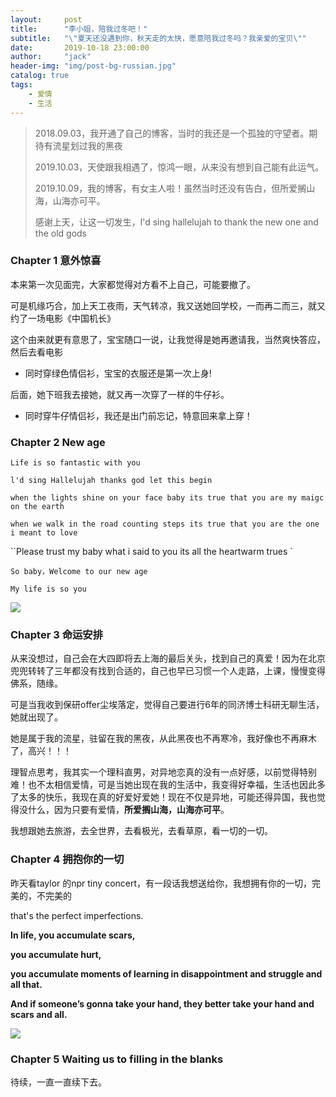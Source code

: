 ```yaml
---
layout:     post
title:      "李小姐，陪我过冬吧！"
subtitle:   "\"夏天还没遇到你，秋天走的太快，愿意陪我过冬吗？我亲爱的宝贝\""
date:       2019-10-18 23:00:00
author:     "jack"
header-img: "img/post-bg-russian.jpg"
catalog: true
tags:
    - 爱情
    - 生活
---
```


> 2018.09.03，我开通了自己的博客，当时的我还是一个孤独的守望者。期待有流星划过我的黑夜
>
> 2019.10.03，天使跟我相遇了，惊鸿一眼，从来没有想到自己能有此运气。
>
> 2019.10.09，我的博客，有女主人啦！虽然当时还没有告白，但所爱搁山海，山海亦可平。
>
> 感谢上天，让这一切发生，l'd sing hallelujah to thank the new one and the old gods

### Chapter 1  意外惊喜

本来第一次见面完，大家都觉得对方看不上自己，可能要撤了。

可是机缘巧合，加上天工夜雨，天气转凉，我又送她回学校，一而再二而三，就又约了一场电影《中国机长》

这个由来就更有意思了，宝宝随口一说，让我觉得是她再邀请我，当然爽快答应，然后去看电影

+ 同时穿绿色情侣衫，宝宝的衣服还是第一次上身!

后面，她下班我去接她，就又再一次穿了一样的牛仔衫。

+ 同时穿牛仔情侣衫，我还是出门前忘记，特意回来拿上穿！

### Chapter 2  New age

`Life is so fantastic with you`

`l'd sing Hallelujah thanks god let this begin`

`when the lights shine on your face baby its true that you are my maigc on the earth`

`when we walk in the road counting steps its true that you are the one i meant to love`

 ``Please trust my baby what i said to you its all the heartwarm trues `

`So baby，Welcome to our new age`

`My life is so you `

![](https://jackyanghc-picture.oss-cn-beijing.aliyuncs.com/3789dc0ab9579edaacd65675c49c991.jpg)

### Chapter 3  命运安排

从来没想过，自己会在大四即将去上海的最后关头，找到自己的真爱！因为在北京兜兜转转了三年都没有找到合适的，自己也早已习惯一个人走路，上课，慢慢变得佛系，随缘。

可是当我收到保研offer尘埃落定，觉得自己要进行6年的同济博士科研无聊生活，她就出现了。

她是属于我的流星，驻留在我的黑夜，从此黑夜也不再寒冷，我好像也不再麻木了，高兴！！！

理智点思考，我其实一个理科直男，对异地恋真的没有一点好感，以前觉得特别难！也不太相信爱情，可是当她出现在我的生活中，我变得好幸福，生活也因此多了太多的快乐，我现在真的好爱好爱她！现在不仅是异地，可能还得异国，我也觉得没什么，因为只要有爱情，**所爱搁山海，山海亦可平**。

我想跟她去旅游，去全世界，去看极光，去看草原，看一切的一切。

### Chapter 4 拥抱你的一切

昨天看taylor 的npr tiny concert，有一段话我想送给你，我想拥有你的一切，完美的，不完美的

that's the perfect imperfections.

**In life, you accumulate scars,**

**you accumulate hurt,** 

**you accumulate moments of learning in disappointment and struggle and all that.** 

**And if someone’s gonna take your hand, they better take your hand and scars and all.** 

![](https://jackyanghc-picture.oss-cn-beijing.aliyuncs.com/20191018151214.png)

### Chapter 5 Waiting us to filling in the blanks

待续，一直一直续下去。